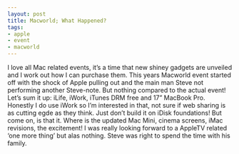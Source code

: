 ```yaml
---
layout: post
title: Macworld; What Happened?
tags:
- apple
- event
- macworld
---
```

I love all Mac related events, it’s a time that new shiney gadgets are unveiled and I work out how I can purchase them. This years Macworld event started off with the shock of Apple pulling out and the main man Steve not performing another Steve-note. But nothing compared to the actual event! Let’s sum it up: iLife, iWork, iTunes DRM free and 17” MacBook Pro. Honestly I do use iWork so I’m interested in that, not sure if web sharing is as cutting egde as they think. Just don’t build it on iDisk foundations! But come on, is that it. Where is the updated Mac Mini, cinema screens, iMac revisions, the excitement! I was really looking forward to a AppleTV related ‘one more thing’ but alas nothing. Steve was right to spend the time with his family.
